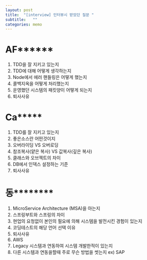 ```yaml
---
layout: post
title:  "[interview] 인터뷰시 받았던 질문 "
subtitle:   ""
categories: memo
--- 
```


# AF******
1. TDD을 잘 지키고 있는지
2. TDD에 대해 어떻게 생각하는지
3. Node에서 에러 핸들링은 어떻게 했는지
4. 콜백지옥을 어떻게 처리했는지
5. 운영했던 시스템의 패킷양이 어떻게 되는지
6. 퇴사사유

# Ca*****

1. TDD를 잘 지키고 있는지
2. 좋은소스란 어떤것이지
3. 오버라이딩 VS 오버로딩
4. 참조복사(얕은 복사) VS 값복사(깊은 복사) 
5. 클래스와 오브젝트의 차이
6. DB에서 인덱스 설정하는 기준
7. 퇴사사유

# 동********
1. MicroService Architecture (MSA)을 아는지
2. 스프링부트와 스프링의 차이
3. 현업의 요청없이 본인의 필요에 의해 시스템을 발전시킨 경험이 있는지
4. 코딩테스트의 해당 언어 선택 이유
5. 퇴사사유
6. AWS
7. Legacy 시스템과 연동하여 시스템 개발한적이 있는지
8. 다른 시스템과 연동을할때 주로 무슨 방법을 썻는지 ex) SAP
